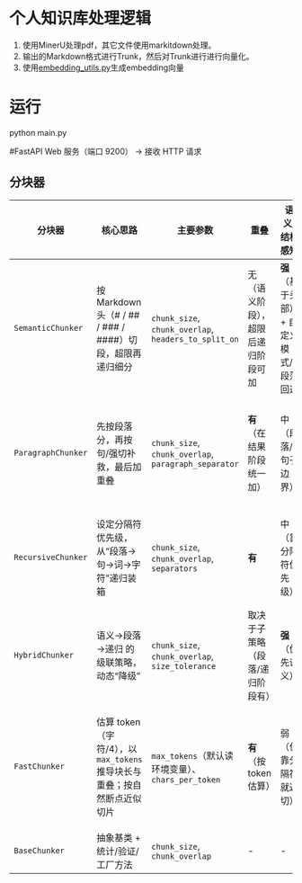 # 个人知识库处理逻辑
1. 使用MinerU处理pdf，其它文件使用markitdown处理。
2. 输出的Markdown格式进行Trunk，然后对Trunk进行进行向量化。
3. 使用[embedding_utils.py](embedding_utils.py)生成embedding向量

# 运行
python main.py

#FastAPI Web 服务（端口 9200） → 接收 HTTP 请求

## 分块器
| 分块器                | 核心思路                                            | 主要参数                                                 | 重叠                | 语义/结构感知                 | 复杂度      | 适用场景                 | 典型优缺点                                                 |
| ------------------ | ----------------------------------------------- | ---------------------------------------------------- | ----------------- | ----------------------- | -------- | -------------------- | ----------------------------------------------------- |
| `SemanticChunker`  | 按 Markdown 头（# / ## / ### / ####）切段，超限再递归细分     | `chunk_size`, `chunk_overlap`, `headers_to_split_on` | 无（语义阶段），超限后递归阶段可加 | **强**（基于头部）+ 自定义模式/段落回退 | 中        | Markdown/技术文档/报告     | ✅ 保结构与上下文；有自定义/回退策略。❌ 非 Markdown/弱结构文本时收益下降。          |
| `ParagraphChunker` | 先按段落分，再按句/强切补救，最后加重叠                            | `chunk_size`, `chunk_overlap`, `paragraph_separator` | **有**（在结果阶段统一加）   | 中（段落/句子边界）              | 低        | 文章、说明书、弱 Markdown 文本 | ✅ 简单稳健，重叠自然。❌ 遇到超长段落需额外切分，边界语义不如标题稳定。                 |
| `RecursiveChunker` | 设定分隔符优先级，从“段落→句→词→字符”递归装箱                       | `chunk_size`, `chunk_overlap`, `separators`          | **有**             | 中（靠分隔符优先级）              | 中        | 任意文本，尤其无明显结构的原始文本    | ✅ 泛用性强、稳。❌ 对真实语义/主题不敏感，可能把小节打散。                       |
| `HybridChunker`    | 语义→段落→递归 的级联策略，动态“降级”                           | `chunk_size`, `chunk_overlap`, `size_tolerance`      | 取决于子策略（段落/递归阶段有）  | **强**（优先语义）             | 中-高      | 混合格式、质量参差的长文档        | ✅ 兼顾质量与鲁棒，最终统计信息丰富。❌ 代码路径多，调试/可预测性稍差。                 |
| `FastChunker`      | 估算 token（字符/4），以 `max_tokens` 推导块长与重叠；按自然断点近似切片 | `max_tokens`（默认读环境变量）、`chars_per_token`              | **有**（按 token 估算） | 弱（仅靠分隔符就近切）             | **低（快）** | 海量文本快速预切、对吞吐优先的场景    | ✅ 极快、近似 token 对齐；易达模型上限。❌ 是估算，不感知真实 tokenizer；语义边界一般。 |
| `BaseChunker`      | 抽象基类 + 统计/验证/工厂方法                               | `chunk_size`, `chunk_overlap`                        | -                 | -                       | -        | 供继承                  | ✅ 统一元数据与统计。                                           |

